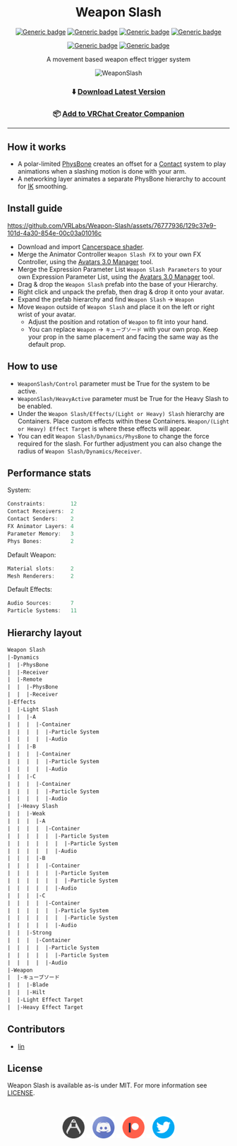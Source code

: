 <div align="center">

# Weapon Slash

[![Generic badge](https://img.shields.io/github/downloads/VRLabs/Weapon-Slash/total?label=Downloads)](https://github.com/VRLabs/Weapon-Slash/releases/latest)
[![Generic badge](https://img.shields.io/badge/License-MIT-informational.svg)](https://github.com/VRLabs/Weapon-Slash/blob/main/LICENSE)
[![Generic badge](https://img.shields.io/badge/Unity-2019.4.31f1-lightblue.svg)](https://unity3d.com/unity/whats-new/2019.4.31)
[![Generic badge](https://img.shields.io/badge/SDK-AvatarSDK3-lightblue.svg)](https://vrchat.com/home/download)

[![Generic badge](https://img.shields.io/discord/706913824607043605?color=%237289da&label=DISCORD&logo=Discord&style=for-the-badge)](https://discord.vrlabs.dev/)
[![Generic badge](https://img.shields.io/endpoint.svg?url=https%3A%2F%2Fshieldsio-patreon.vercel.app%2Fapi%3Fusername%3Dvrlabs%26type%3Dpatrons&style=for-the-badge)](https://patreon.vrlabs.dev/)

A movement based weapon effect trigger system

![WeaponSlash](https://github.com/VRLabs/Weapon-Slash/assets/76777936/3af6bb47-01c3-48b1-aff6-a69583d8887d)

### ⬇️ [Download Latest Version](https://github.com/VRLabs/Weapon-Slash/releases/latest)


### 📦 [Add to VRChat Creator Companion](https://vrlabs.dev/packages?package=dev.vrlabs.weapon-slash)

</div>

---

## How it works

* A polar-limited [PhysBone](https://docs.vrchat.com/docs/physbones) creates an offset for a [Contact](https://docs.vrchat.com/docs/contacts) system to play animations when a slashing motion is done with your arm.
* A networking layer animates a separate PhysBone hierarchy to account for [IK](https://en.wikipedia.org/wiki/Inverse_kinematics) smoothing.

## Install guide


https://github.com/VRLabs/Weapon-Slash/assets/76777936/129c37e9-101d-4a30-854e-00c03a01016c

* Download and import [Cancerspace shader](https://github.com/AkaiMage/VRC-Cancerspace).
* Merge the Animator Controller ``Weapon Slash FX`` to your own FX Controller, using the [Avatars 3.0 Manager](https://github.com/VRLabs/Avatars-3.0-Manager) tool.
* Merge the Expression Parameter List ``Weapon Slash Parameters`` to your own Expression Parameter List, using the [Avatars 3.0 Manager](https://github.com/VRLabs/Avatars-3.0-Manager) tool.
* Drag & drop the ``Weapon Slash`` prefab into the base of your Hierarchy.
* Right click and unpack the prefab, then drag & drop it onto your avatar.
* Expand the prefab hierarchy and find ``Weapon Slash`` -> ``Weapon``
* Move ``Weapon`` outside of ``Weapon Slash`` and place it on the left or right wrist of your avatar.
  * Adjust the position and rotation of ``Weapon`` to fit into your hand.
  * You can replace ``Weapon`` -> ``キューブソード`` with your own prop. Keep your prop in the same placement and facing the same way as the default prop.

## How to use

* ``WeaponSlash/Control`` parameter must be True for the system to be active.
* ``WeaponSlash/HeavyActive`` parameter must be True for the Heavy Slash to be enabled.
* Under the ``Weapon Slash/Effects/(Light or Heavy) Slash`` hierarchy are Containers. Place custom effects within these Containers. ``Weapon/(Light or Heavy) Effect Target`` is where these effects will appear.
* You can edit ``Weapon Slash/Dynamics/PhysBone`` to change the force required for the slash. For further adjustment you can also change the radius of ``Weapon Slash/Dynamics/Receiver``.

## Performance stats

System:

```c++
Constraints:        12
Contact Receivers:  2
Contact Senders:    2
FX Animator Layers: 4
Parameter Memory:   3 
Phys Bones:         2
```

Default Weapon:

```c++
Material slots:     2
Mesh Renderers:     2
```

Default Effects:

```c++
Audio Sources:      7
Particle Systems:   11
```

## Hierarchy layout

```html
Weapon Slash
|-Dynamics
|  |-PhysBone
|  |-Receiver
|  |-Remote
|  |  |-PhysBone
|  |  |-Receiver
|-Effects
|  |-Light Slash
|  |  |-A
|  |  |  |-Container
|  |  |  |  |-Particle System
|  |  |  |  |-Audio
|  |  |-B
|  |  |  |-Container
|  |  |  |  |-Particle System
|  |  |  |  |-Audio
|  |  |-C
|  |  |  |-Container
|  |  |  |  |-Particle System
|  |  |  |  |-Audio
|  |-Heavy Slash
|  |  |-Weak
|  |  |  |-A
|  |  |  |  |-Container
|  |  |  |  |  |-Particle System
|  |  |  |  |  |  |-Particle System
|  |  |  |  |  |-Audio
|  |  |  |-B
|  |  |  |  |-Container
|  |  |  |  |  |-Particle System
|  |  |  |  |  |  |-Particle System
|  |  |  |  |  |-Audio
|  |  |  |-C
|  |  |  |  |-Container
|  |  |  |  |  |-Particle System
|  |  |  |  |  |  |-Particle System
|  |  |  |  |  |-Audio
|  |  |-Strong
|  |  |  |-Container
|  |  |  |  |-Particle System
|  |  |  |  |  |-Particle System
|  |  |  |  |-Audio
|-Weapon
|  |-キューブソード
|  |  |-Blade
|  |  |-Hilt
|  |-Light Effect Target
|  |-Heavy Effect Target
```

## Contributors

* [lin](https://github.com/oofdesu)

## License

Weapon Slash is available as-is under MIT. For more information see [LICENSE](https://github.com/VRLabs/Weapon-Slash/blob/main/LICENSE).

​

<div align="center">

[<img src="https://github.com/VRLabs/Resources/raw/main/Icons/VRLabs.png" width="50" height="50">](https://vrlabs.dev "VRLabs")
<img src="https://github.com/VRLabs/Resources/raw/main/Icons/Empty.png" width="10">
[<img src="https://github.com/VRLabs/Resources/raw/main/Icons/Discord.png" width="50" height="50">](https://discord.vrlabs.dev/ "VRLabs")
<img src="https://github.com/VRLabs/Resources/raw/main/Icons/Empty.png" width="10">
[<img src="https://github.com/VRLabs/Resources/raw/main/Icons/Patreon.png" width="50" height="50">](https://patreon.vrlabs.dev/ "VRLabs")
<img src="https://github.com/VRLabs/Resources/raw/main/Icons/Empty.png" width="10">
[<img src="https://github.com/VRLabs/Resources/raw/main/Icons/Twitter.png" width="50" height="50">](https://twitter.com/vrlabsdev "VRLabs")

</div>

